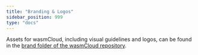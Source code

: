 ```yaml
---
title: "Branding & Logos"
sidebar_position: 999
type: "docs"
---
```


Assets for wasmCloud, including visual guidelines and logos, can be found in the [brand folder of the wasmCloud repository](https://github.com/wasmCloud/wasmCloud/tree/main/brand).